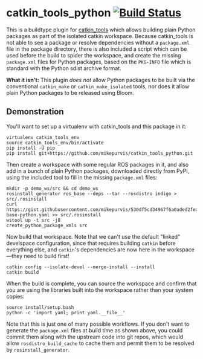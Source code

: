 catkin_tools_python [![Build Status](https://travis-ci.org/mikepurvis/catkin_tools_python.svg?branch=master)](https://travis-ci.org/mikepurvis/catkin_tools_python)
===================

This is a buildtype plugin for [catkin_tools][1] which allows building plain Python packages
as part of the isolated catkin workspace. Because catkin_tools is not able to see a package
or resolve dependencies without a `package.xml` file in the package directory, there is also
included a script which can be used before the build to spider the workspace, and create
the missing `package.xml` files for Python packages, based on the `PKG-INFO` file which is
standard with the Python sdist archive format.

**What it isn't:** This plugin _does not_ allow Python packages to be built via the
conventional `catkin_make` or `catkin_make_isolated` tools, nor does it allow plain
Python packages to be released using Bloom.

[1]: https://catkin-tools.readthedocs.io


Demonstration
-------------

You'll want to set up a virtualenv with catkin_tools and this package in it:

```
virtualenv catkin_tools_env
source catkin_tools_env/bin/activate
pip install -U pip
pip install git+https://github.com/mikepurvis/catkin_tools_python.git
```

Then create a workspace with some regular ROS packages in it, and also add in a bunch of plain
Python packages, downloaded directly from PyPI, using the included tool to fill in the missing
`package.xml` files:

```
mkdir -p demo_ws/src && cd demo_ws
rosinstall_generator ros_base --deps --tar --rosdistro indigo > src/.rosinstall
curl https://gist.githubusercontent.com/mikepurvis/530df5cd34967f6a0aded2fea5c440db/raw/ros-base-python.yaml >> src/.rosinstall
wstool up -t src -j8
create_python_package_xmls src
```

Now build that workspace. Note that we can't use the default "linked" develspace configuration,
since that requires building `catkin` before everything else, and `catkin`'s dependencies are
now here in the workspace—they need to build first!

```
catkin config --isolate-devel --merge-install --install
catkin build
```

When the build is complete, you can source the workspace and confirm that you are using the
libraries built into the workspace rather than your system copies:

```
source install/setup.bash
python -c 'import yaml; print yaml.__file__'
```

Note that this is just one of many possible workflows. If you don't want to generate the
`package.xml` files at build time as shown above, you could commit them along with the
upstream code into git repos, which would allow `rosdistro_build_cache` to cache them
and permit them to be resolved by `rosinstall_generator`.
